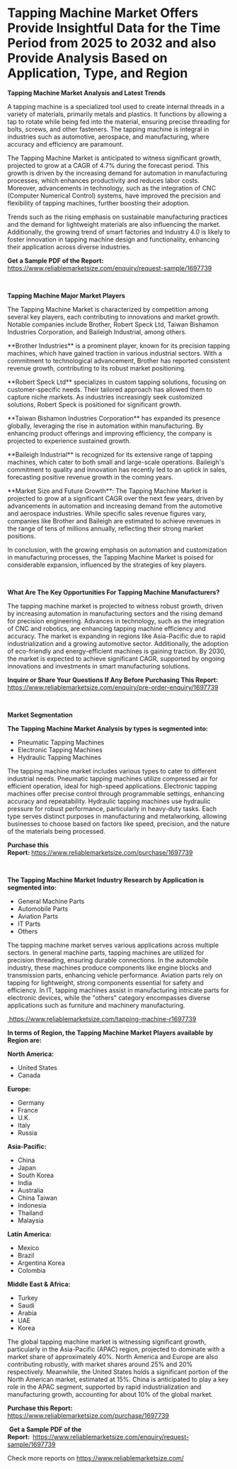 <p><h1>Tapping Machine Market Offers Provide Insightful Data for the Time Period from 2025 to 2032 and also Provide Analysis Based on Application, Type, and Region</h1></p><p><strong>Tapping Machine Market Analysis and Latest Trends</strong></p>
<p><p>A tapping machine is a specialized tool used to create internal threads in a variety of materials, primarily metals and plastics. It functions by allowing a tap to rotate while being fed into the material, ensuring precise threading for bolts, screws, and other fasteners. The tapping machine is integral in industries such as automotive, aerospace, and manufacturing, where accuracy and efficiency are paramount.</p><p>The Tapping Machine Market is anticipated to witness significant growth, projected to grow at a CAGR of 4.7% during the forecast period. This growth is driven by the increasing demand for automation in manufacturing processes, which enhances productivity and reduces labor costs. Moreover, advancements in technology, such as the integration of CNC (Computer Numerical Control) systems, have improved the precision and flexibility of tapping machines, further boosting their adoption.</p><p>Trends such as the rising emphasis on sustainable manufacturing practices and the demand for lightweight materials are also influencing the market. Additionally, the growing trend of smart factories and Industry 4.0 is likely to foster innovation in tapping machine design and functionality, enhancing their application across diverse industries.</p></p>
<p><strong>Get a Sample PDF of the Report:&nbsp;</strong> <a href="https://www.reliablemarketsize.com/enquiry/request-sample/1697739?utm_campaign=2488&utm_medium=2&utm_source=Github&utm_content=ia&utm_term=16022025&utm_id=tapping-machine">https://www.reliablemarketsize.com/enquiry/request-sample/1697739</a></p>
<p>&nbsp;</p>
<p><strong>Tapping Machine Major Market Players</strong></p>
<p><p>The Tapping Machine Market is characterized by competition among several key players, each contributing to innovations and market growth. Notable companies include Brother, Robert Speck Ltd, Taiwan Bishamon Industries Corporation, and Baileigh Industrial, among others.</p><p>**Brother Industries** is a prominent player, known for its precision tapping machines, which have gained traction in various industrial sectors. With a commitment to technological advancement, Brother has reported consistent revenue growth, contributing to its robust market positioning.</p><p>**Robert Speck Ltd** specializes in custom tapping solutions, focusing on customer-specific needs. Their tailored approach has allowed them to capture niche markets. As industries increasingly seek customized solutions, Robert Speck is positioned for significant growth.</p><p>**Taiwan Bishamon Industries Corporation** has expanded its presence globally, leveraging the rise in automation within manufacturing. By enhancing product offerings and improving efficiency, the company is projected to experience sustained growth. </p><p>**Baileigh Industrial** is recognized for its extensive range of tapping machines, which cater to both small and large-scale operations. Baileigh's commitment to quality and innovation has recently led to an uptick in sales, forecasting positive revenue growth in the coming years.</p><p>**Market Size and Future Growth**: The Tapping Machine Market is projected to grow at a significant CAGR over the next few years, driven by advancements in automation and increasing demand from the automotive and aerospace industries. While specific sales revenue figures vary, companies like Brother and Baileigh are estimated to achieve revenues in the range of tens of millions annually, reflecting their strong market positions.</p><p>In conclusion, with the growing emphasis on automation and customization in manufacturing processes, the Tapping Machine Market is poised for considerable expansion, influenced by the strategies of key players.</p></p>
<p>&nbsp;</p>
<p><strong>What Are The Key Opportunities For Tapping Machine Manufacturers?</strong></p>
<p><p>The tapping machine market is projected to witness robust growth, driven by increasing automation in manufacturing sectors and the rising demand for precision engineering. Advances in technology, such as the integration of CNC and robotics, are enhancing tapping machine efficiency and accuracy. The market is expanding in regions like Asia-Pacific due to rapid industrialization and a growing automotive sector. Additionally, the adoption of eco-friendly and energy-efficient machines is gaining traction. By 2030, the market is expected to achieve significant CAGR, supported by ongoing innovations and investments in smart manufacturing solutions.</p></p>
<p><strong>Inquire or Share Your Questions If Any Before Purchasing This Report:</strong> <a href="https://www.reliablemarketsize.com/enquiry/pre-order-enquiry/1697739?utm_campaign=2488&utm_medium=2&utm_source=Github&utm_content=ia&utm_term=16022025&utm_id=tapping-machine">https://www.reliablemarketsize.com/enquiry/pre-order-enquiry/1697739</a></p>
<p>&nbsp;</p>
<p><strong>Market Segmentation</strong></p>
<p><strong>The Tapping Machine Market Analysis by types is segmented into:</strong></p>
<p><ul><li>Pneumatic Tapping Machines</li><li>Electronic Tapping Machines</li><li>Hydraulic Tapping Machines</li></ul></p>
<p><p>The tapping machine market includes various types to cater to different industrial needs. Pneumatic tapping machines utilize compressed air for efficient operation, ideal for high-speed applications. Electronic tapping machines offer precise control through programmable settings, enhancing accuracy and repeatability. Hydraulic tapping machines use hydraulic pressure for robust performance, particularly in heavy-duty tasks. Each type serves distinct purposes in manufacturing and metalworking, allowing businesses to choose based on factors like speed, precision, and the nature of the materials being processed.</p></p>
<p><strong>Purchase this Report:&nbsp;</strong><a href="https://www.reliablemarketsize.com/purchase/1697739?utm_campaign=2488&utm_medium=2&utm_source=Github&utm_content=ia&utm_term=16022025&utm_id=tapping-machine">https://www.reliablemarketsize.com/purchase/1697739</a></p>
<p>&nbsp;</p>
<p><strong>The Tapping Machine Market Industry Research by Application is segmented into:</strong></p>
<p><ul><li>General Machine Parts</li><li>Automobile Parts</li><li>Aviation Parts</li><li>IT Parts</li><li>Others</li></ul></p>
<p><p>The tapping machine market serves various applications across multiple sectors. In general machine parts, tapping machines are utilized for precision threading, ensuring durable connections. In the automobile industry, these machines produce components like engine blocks and transmission parts, enhancing vehicle performance. Aviation parts rely on tapping for lightweight, strong components essential for safety and efficiency. In IT, tapping machines assist in manufacturing intricate parts for electronic devices, while the "others" category encompasses diverse applications such as furniture and machinery manufacturing.</p></p>
<p><a href="https://www.reliablemarketsize.com/tapping-machine-r1697739?utm_campaign=2488&utm_medium=2&utm_source=Github&utm_content=ia&utm_term=16022025&utm_id=tapping-machine">&nbsp;https://www.reliablemarketsize.com/tapping-machine-r1697739</a></p>
<p><strong>In terms of Region, the Tapping Machine Market Players available by Region are:</strong></p>
<p>
    <p> <strong> North America: </strong>
        <ul>
            <li>United States</li>
            <li>Canada</li>
        </ul>
        </p> 
    <p> <strong> Europe: </strong>
        <ul>
            <li>Germany</li>
            <li>France</li>
            <li>U.K.</li>
            <li>Italy</li>
            <li>Russia</li>
        </ul>
        </p> 
    <p> <strong> Asia-Pacific: </strong>
        <ul>
            <li>China</li>
            <li>Japan</li>
            <li>South Korea</li>
            <li>India</li>
            <li>Australia</li>
            <li>China Taiwan</li>
            <li>Indonesia</li>
            <li>Thailand</li>
            <li>Malaysia</li>
        </ul>
        </p> 
    <p> <strong> Latin America: </strong>
        <ul>
            <li>Mexico</li>
            <li>Brazil</li>
            <li>Argentina Korea</li>
            <li>Colombia</li>
        </ul>
        </p> 
    <p> <strong> Middle East & Africa: </strong>
        <ul>
            <li>Turkey</li>
            <li>Saudi</li>
            <li>Arabia</li>
            <li>UAE</li>
            <li>Korea</li>
        </ul>
    </p>
    </p>
<p><p>The global tapping machine market is witnessing significant growth, particularly in the Asia-Pacific (APAC) region, projected to dominate with a market share of approximately 40%. North America and Europe are also contributing robustly, with market shares around 25% and 20% respectively. Meanwhile, the United States holds a significant portion of the North American market, estimated at 15%. China is anticipated to play a key role in the APAC segment, supported by rapid industrialization and manufacturing growth, accounting for about 10% of the global market.</p></p>
<p><strong>Purchase this Report: </strong><a href="https://www.reliablemarketsize.com/purchase/1697739?utm_campaign=2488&utm_medium=2&utm_source=Github&utm_content=ia&utm_term=16022025&utm_id=tapping-machine">https://www.reliablemarketsize.com/purchase/1697739</a></p>
<p>&nbsp;<strong>Get a Sample PDF of the Report:&nbsp;&nbsp;</strong><a href="https://www.reliablemarketsize.com/enquiry/request-sample/1697739?utm_campaign=2488&utm_medium=2&utm_source=Github&utm_content=ia&utm_term=16022025&utm_id=tapping-machine">https://www.reliablemarketsize.com/enquiry/request-sample/1697739</a></p>
<p><strong></strong></p>
<p>Check more reports on <a href="https://www.reliablemarketsize.com/?utm_campaign=2488&utm_medium=2&utm_source=Github&utm_content=ia&utm_term=16022025&utm_id=tapping-machine">https://www.reliablemarketsize.com/</a></p>